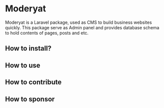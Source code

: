 # Moderyat

Moderyat is a Laravel package, used as CMS to build business websites quickly. This package serve as Admin panel and provides database schema to hold contents of pages, posts and etc.

## How to install?

## How to use

## How to contribute

## How to sponsor

